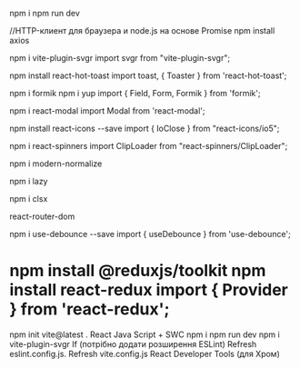 npm i
npm run dev

 
 //HTTP-клиент для браузера и node.js на основе Promise
 npm install axios 
 
npm i vite-plugin-svgr
import svgr from "vite-plugin-svgr";

npm install react-hot-toast
import toast, { Toaster } from 'react-hot-toast';

npm i formik
npm i yup
import { Field, Form, Formik } from 'formik';


npm i react-modal
import Modal from 'react-modal';

npm install react-icons --save
import { IoClose } from "react-icons/io5";

npm i react-spinners
import ClipLoader from "react-spinners/ClipLoader";

npm i modern-normalize

npm i lazy

npm i clsx

react-router-dom

npm i use-debounce --save
import { useDebounce } from 'use-debounce';

npm install @reduxjs/toolkit
npm install react-redux
import { Provider } from 'react-redux';
============================================================
npm init vite@latest
.
React
Java Script + SWC
npm i
npm run dev
npm i vite-plugin-svgr
If (потрібно додати розширення ESLint)
Refresh  eslint.config.js.
Refresh vite.config.js 
React Developer Tools (для Хром)
